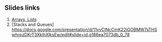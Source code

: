 ## Slides links

1. [Arrays, Lists](https://docs.google.com/presentation/d/e/2PACX-1vQnYgQ78slS1xWtEmnEfoFWlw3QD7sD5f5wVHfMTV9NEPCVn5Rd-MDEzIytOdex17NUeyWPBbVJR-KT/pub?start=true&loop=false&delayms=3000)
2. [Stacks and Queues] https://docs.google.com/presentation/d/11vvClNcCmK22jGOBMW7sTHSwhrpzDKrT3XkihXlksEw/edit#slide=id.g186ea7073db_0_78
